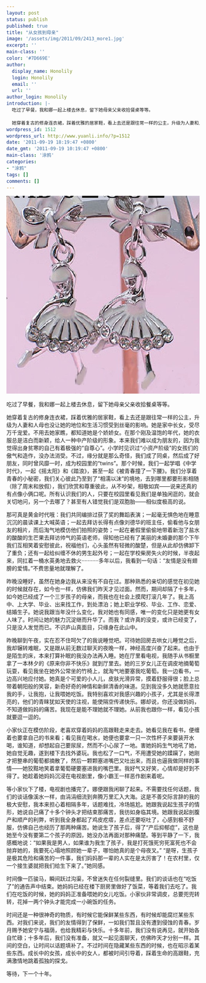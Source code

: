 ```yaml
---
layout: post
status: publish
published: true
title: "从女孩到母亲"
image: '/assets/img/2011/09/2413_more1.jpg'
excerpt: ''
main-class: ''
color: '#7D669E'
author:
  display_name: Honolily
  login: Honolily
  email: ''
  url: ''
author_login: Honolily
introduction: |-
  吃过了早餐，我和娜一起上楼去休息，留下她母亲父亲收拾餐桌等等。

  她穿着复古的修身连衣裙，踩着优雅的居家鞋，看上去还是跟往常一样的公主，升级为人妻和人母也没让她的地位和生活习惯受到丝毫的影响。她是家中长女，受尽万千宠爱。不用去她家瞧，都知道她是个娇娇女。在那个刚及温饱的年代，她的衣服总是洁白而新颖，给人一种中产阶级的形象。本来我们难以成为朋友的，因为我觉得出身贫寒的自己有着极强的&ldquo;自尊心&rdquo;。小学时见识过&ldquo;小资产阶级&rdquo;的女孩们的傲气和造作，没办法消受。不过，缘分就是那么奇怪，我们成了同桌，然后成了好朋友，同时曾风靡一时，成为校园里的&ldquo;twins&rdquo;。那个时候，我们一起学唱《中学时代》，一起《摇太阳》和《踏浪》，甚至一起《被青春撞了一下腰》。我们分享着青春的小秘密，我们关心彼此乃至到了&ldquo;相濡以沫&rdquo;的境地，去到哪里都要形影相随（除了周末和放假），我们欣赏和尊重彼此，从不吵架，相敬如宾&mdash;&mdash;说来还真的有点像小俩口呢。所有认识我们的人，只要在校园里看见我们是单独闲逛的，就会关切地问，另一个去哪了？甚至有人错觉我们是双胞胎&mdash;&mdash;相似度极高的说。
wordpress_id: 1512
wordpress_url: http://www.yuanli.info/?p=1512
date: '2011-09-19 18:19:47 +0800'
date_gmt: '2011-09-19 10:19:47 +0800'
main-class: '涂鸦'
categories:
- "涂鸦"
tags: []
comments: []
---
```

![yuanli info image](/assets/img/2011/09/2413_more1.jpg "2413_more1")

吃过了早餐，我和娜一起上楼去休息，留下她母亲父亲收拾餐桌等等。

她穿着复古的修身连衣裙，踩着优雅的居家鞋，看上去还是跟往常一样的公主，升级为人妻和人母也没让她的地位和生活习惯受到丝毫的影响。她是家中长女，受尽万千宠爱。不用去她家瞧，都知道她是个娇娇女。在那个刚及温饱的年代，她的衣服总是洁白而新颖，给人一种中产阶级的形象。本来我们难以成为朋友的，因为我觉得出身贫寒的自己有着极强的&ldquo;自尊心&rdquo;。小学时见识过&ldquo;小资产阶级&rdquo;的女孩们的傲气和造作，没办法消受。不过，缘分就是那么奇怪，我们成了同桌，然后成了好朋友，同时曾风靡一时，成为校园里的&ldquo;twins&rdquo;。那个时候，我们一起学唱《中学时代》，一起《摇太阳》和《踏浪》，甚至一起《被青春撞了一下腰》。我们分享着青春的小秘密，我们关心彼此乃至到了&ldquo;相濡以沫&rdquo;的境地，去到哪里都要形影相随（除了周末和放假），我们欣赏和尊重彼此，从不吵架，相敬如宾&mdash;&mdash;说来还真的有点像小俩口呢。所有认识我们的人，只要在校园里看见我们是单独闲逛的，就会关切地问，另一个去哪了？甚至有人错觉我们是双胞胎&mdash;&mdash;相似度极高的说。

那可真是黄金时代哦：我们共同编排过获了奖的舞蹈表演；一起毫无惧色地在睡意沉沉的晨读课上大喊英语；一起去拜访长得有点像刘德华的班主任，偷看他与女朋友的相片，而后淘气地模仿他们拍照的姿势；一起在暑假里偷偷地带着新泡了盐水的酸酸的生芒果去拜访帅气的英语老师，得知他已经有了美丽的未婚妻的那个下午我们互相笑着安慰彼此，祝福他们，心头虽然有轻微的酸楚，但是从此却仿佛卸下了重负；还有一起给纠缠不休的男生起外号；一起在学校柴房失火的时候，半夜起来，同扛着一桶水英勇地去救火&middot;&middot;&middot;&middot;&middot;&middot;&middot;&middot;&middot;&middot;&middot;多年以后，我看到一句话：&ldquo;友情是没有翅膀的爱情。&rdquo;不费思量地就理解了。

昨晚没睡好，虽然在她身边我从来没有不自在过。那种熟悉的亲切的感觉在初见她的时候就存在，如今也一样，仿佛我们昨天才见过面。然而，期间却隔了十多年，如今她已经成了一个三岁孩子的母亲，而我也在社会上摸爬打滚几年了。我上高中、上大学、毕业、出来找工作，到处漂泊；她上职业学校、毕业、工作、恋爱、结婚生子。她说我跟当年没什么变化，我对她也有同感，唯一的变化只是她更有女人味了。时间让她的魅力沉淀继而升华了。而我？或许真的没变，或许已经变了，只是没人发觉而已。不识庐山真面目，只缘身在此山中。

昨晚聊到午夜，实在忍不住呵欠了的我说睡觉吧。可待她回房去哄女儿睡觉之后，我却辗转难眠，又是跟从前无数过聊天的夜晚一样，神经高度兴奋了起来。也由于是陌生的床，本来打算补眠的我没办法再入睡。她在厅里看电视，我随手从书橱里拿了一本林夕的《原来你非不快乐》就到厅里去。她的三岁女儿正在调皮地摘葡萄玩耍，看见我坐在她外公常坐的竹椅上，就淘气地要塞我吃葡萄。我一边看书，一边高兴地应付她。她真是个可爱的小人儿，皮肤光滑异常，摸着舒服得很；脸上总带着朝阳般的笑容，新奇好奇的神情和新鲜清香的味道。见到我没多久她就愿意拉我的手，让我抱，让我喂她吃饭。我特别喜欢对我感兴趣的小孩子，尤其是长得漂亮的，他们的青睐犹如天使的注视，能使隔空传递快乐。娜却说，你还没做妈妈，不知道做妈妈的痛苦。我现在是能不理她就不理她。从前我也跟你一样，看见小孩就要逗一逗的。

小家伙正在模仿阶段，老喜欢穿着妈妈的高跟鞋走来走去。她看见我在看书，便缠着也要拿自己的书来看；看见我在喝水，她便也要拿一只一次性杯子来要装开水喝，谁知道，却想起自己要尿尿，然而不小心尿了一地。害她妈妈生气地吼了她，她自觉无趣，遂到楼下去找外婆玩。我也松了一口气，不用遭受她的蹂躏了，她刚才把整串的葡萄都摘散了，然后一颗颗塞进嘴巴又吐出来，而且也逼我做同样的事情&mdash;&mdash;她狡黠地笑着拿葡萄硬要塞进我的嘴巴里。我好气又好笑，心情却是好到不得了。她趁着她妈妈沉浸在电视剧里，像小霸王一样恶作剧来着呢。

等小家伙下了楼，电视剧也播完了。娜便跟我闲聊了起来。不需要找任何话题，我们的谈话像溪水一样，由涓涓细流到奔腾万里汇入大海。这是不善交际言辞的我的极大安慰，我本来担心着相隔多年，话题难找，冷场尴尬。她跟我说起生孩子的情形，她说自己痛了十多个钟头才把结束那痛苦，我彷如身临其境。她跟我说起剖腹产和顺产的利弊，听到我全身都起了鸡皮疙瘩，差点还要呕吐了，心感到极不舒服，仿佛自己也经历了那两种痛苦。她说生了孩子后，得了&ldquo;产后抑郁症&rdquo;，这也是她至今没有要第二个孩子的原因，她没办法再面对那种痛楚。等到平静了一下，我感概地说：&ldquo;如果我是男人，如果谁为我生了孩子，我是打死饿死穷死富死也不会抛弃她的，我要死心塌地照顾她一辈子，哪怕她真的是个母夜叉。&rdquo; &ldquo;是呀，生孩子是极其危险和痛苦的一件事，我们妈妈那一辈的人实在是太厉害了！在农村里，仅一个接生婆就把我们给生下来了。&rdquo;她同感。

时间像一匹骏马，瞬间跃过沟渠，不曾迷失在任何裂缝里。我们的谈话也在&ldquo;吃饭了&rdquo;的通告声中结束。她妈妈已经在楼下厨房里做好了饭菜，等着我们去吃了。我们在吃饭的时候，她的妈妈正准备喂她的女儿吃饭。小家伙非常调皮，总要兜兜转转，花掉一两个钟头才能完成一小碗饭的任务。

时间还是一种很神奇的物质，有时候它能保鲜某些东西，有时候却能腐烂某些东西。对我们来说，我们的友情得到了保鲜，一如我们暂且没有遭到侵蚀的青春。岁月赐予她安宁与福荫，也给我精彩与快乐。十多年前，我们没有说再见，就开始各自忙碌；十多年后，我们没有准备，就又一起见面聊天，仿佛昨天才分别一样。其间的空白，让时间以话题填补了。不过时间在隐藏某些东西的时候，也在昭示着某些东西。成长中的女孩，成长中的女人，都被时间引导着，踩着生命的高跟鞋，充满激情地跳着孤独的探戈。

等待，下一个十年。


